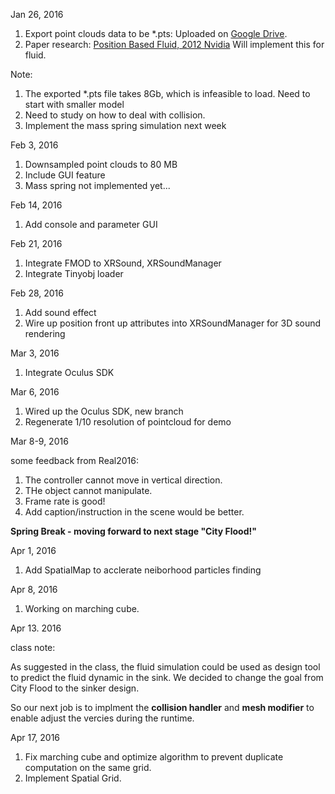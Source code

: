 Jan 26, 2016

1. Export point clouds data to be *.pts: Uploaded on [Google Drive]().
2. Paper research: [Position Based Fluid, 2012 Nvidia](http://mmacklin.com/pbf_sig_preprint.pdf) Will implement this for fluid.

Note:

  1. The exported *.pts file takes 8Gb, which is infeasible to load. Need to start with smaller model
  2. Need to study on how to deal with collision. 
  3. Implement the mass spring simulation next week

Feb 3, 2016

1. Downsampled point clouds to 80 MB
2. Include GUI feature
3. Mass spring not implemented yet...

Feb  14, 2016

1. Add console and parameter GUI

Feb 21, 2016

1. Integrate FMOD to XRSound, XRSoundManager
2. Integrate Tinyobj loader


Feb 28, 2016

1. Add sound effect
2. Wire up position front up attributes into XRSoundManager for 3D sound rendering

Mar 3, 2016

1. Integrate Oculus SDK

Mar 6, 2016

1. Wired up the Oculus SDK, new branch
2. Regenerate 1/10 resolution of pointcloud for demo

Mar 8-9, 2016

  some feedback from Real2016:

1. The controller cannot move in vertical direction.
2. THe object cannot manipulate.
3. Frame rate is good!
4. Add caption/instruction in the scene would be better.

**Spring Break - moving forward to next stage "City Flood!"**

Apr 1, 2016

1. Add SpatialMap to acclerate neiborhood particles finding

Apr 8, 2016

1. Working on marching cube.

Apr 13. 2016

class note:

As suggested in the class, the fluid simulation could be used as design tool to predict the fluid dynamic in the sink. 
We decided to change the goal from City Flood to the sinker design.

So our next job is to implment the **collision handler** and **mesh modifier** to enable adjust the vercies during the runtime.

Apr 17, 2016

1. Fix marching cube and optimize algorithm to prevent duplicate computation on the same grid.
2. Implement Spatial Grid.

